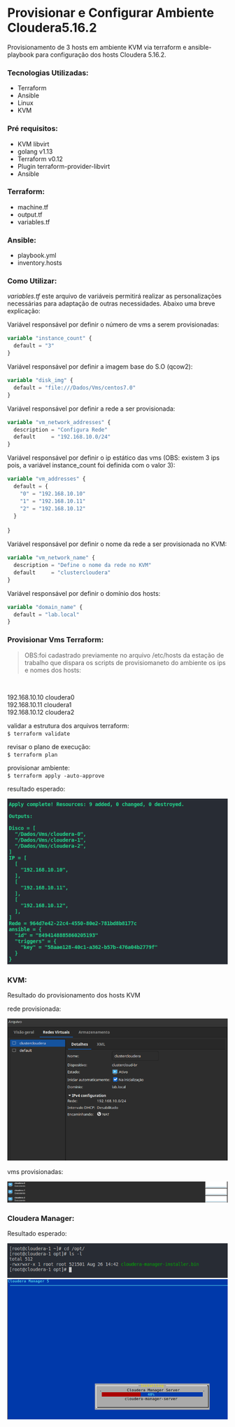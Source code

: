 # Provisionar e Configurar Ambiente Cloudera5.16.2

Provisionamento de 3 hosts em ambiente KVM via terraform e ansible-playbook para configuração dos hosts Cloudera 5.16.2.

### Tecnologias Utilizadas:
- Terraform
- Ansible
- Linux
- KVM

### Pré requisitos:
- KVM libvirt
- golang v1.13
- Terraform v0.12
- Plugin terraform-provider-libvirt
- Ansible

### Terraform:
- machine.tf
- output.tf
- variables.tf

### Ansible:
- playbook.yml
- inventory.hosts

### Como Utilizar:

*variables.tf* este arquivo de variáveis permitirá realizar as personalizações necessárias para adaptação de outras necessidades. Abaixo uma breve explicação:

Variável responsável por definir o número de vms a serem provisionadas:
```terraform
variable "instance_count" {
  default = "3"
}
```
Variável responsável por definir a imagem base do S.O (qcow2):
```terraform
variable "disk_img" {
  default = "file:///Dados/Vms/centos7.0"
}
```
Variável responsável por definir a rede a ser provisionada:
```terraform
variable "vm_network_addresses" {
  description = "Configura Rede"
  default     = "192.168.10.0/24"
}
```
Variável responsável por definir o ip estático das vms (OBS: existem 3 ips pois, a variável instance_count foi definida com o valor 3):
```terraform
variable "vm_addresses" {
  default = {
    "0" = "192.168.10.10"
    "1" = "192.168.10.11"
    "2" = "192.168.10.12"
  }

}
```
Variável responsável por definir o nome da rede a ser provisionada no KVM:
```terraform
variable "vm_network_name" {
  description = "Define o nome da rede no KVM"
  default     = "clustercloudera"
}
```
Variável responsável por definir o domínio dos hosts:
```terraform
variable "domain_name" {
  default = "lab.local"
}
```

### Provisionar Vms Terraform:

> OBS:foi cadastrado previamente no arquivo /etc/hosts da estação de trabalho que dispara os scripts de provisiomaneto do ambiente os ips e nomes dos hosts:
</br>

192.168.10.10 cloudera0
</br>
192.168.10.11 cloudera1
</br>
192.168.10.12 cloudera2

validar a estrutura dos arquivos terraform:
</br>
`$ terraform validate`

revisar o plano de execução:
</br>
`$ terraform plan`

provisionar ambiente:
</br>
`$ terraform apply -auto-approve`

resultado esperado:

![](imgs_repo/deployTerraformResult.png)

### KVM:

Resultado do provisionamento dos hosts KVM

rede provisionada:

![](imgs_repo/kvm-network.png)

vms provisionadas:

![](imgs_repo/kvm-result.png)

### Cloudera Manager:

Resultado esperado:

![](imgs_repo/clouderaManagerBin.png)
![](imgs_repo/clouderaMangerExec.png)
